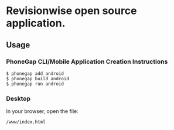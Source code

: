 # Revisionwise open source application. 

## Usage


### PhoneGap CLI/Mobile Application Creation Instructions

    $ phonegap add android
    $ phonegap build android
    $ phonegap run android

### Desktop

In your browser, open the file:

    /www/index.html

